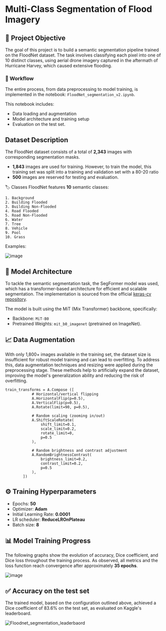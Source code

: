 # Multi-Class Segmentation of Flood Imagery

## 🎯 Project Objective
The goal of this project is to build a semantic segmentation pipeline trained on the FloodNet dataset. The task involves classifying each pixel into one of 10 distinct classes, using aerial drone imagery captured in the aftermath of Hurricane Harvey, which caused extensive flooding.

### 📘 Workflow
The entire process, from data preprocessing to model training, is implemented in the notebook:
`FloodNet_segmentation_v2.ipynb`.

This notebook includes:

- Data loading and augmentation<br>
- Model architecture and training setup<br>
- Evaluation on the test set.
  
## Dataset Description

The FloodNet dataset consists of a total of __2,343__ images with corresponding segmentation masks.

- __1,843__ images are used for training. However, to train the model, this training set was split into a training and validation set with a 80-20 ratio<br>
- __500__ images are reserved for testing and evaluation.

🏷️ Classes
FloodNet features __10__ semantic classes:
```
1. Background  
2. Building Flooded  
3. Building Non-Flooded  
4. Road Flooded  
5. Road Non-Flooded  
6. Water  
7. Tree  
8. Vehicle  
9. Pool  
10. Grass
```
Examples:<br>

![image](https://github.com/user-attachments/assets/6461d545-a1a9-4191-ab2b-f2b9fd1c608f)
 

## 🧠 Model Architecture

To tackle the semantic segmentation task, the SegFormer model was used, which has a transformer-based architecture for efficient and scalable segmentation.
The implementation is sourced from the official [keras-cv repository](https://github.com/keras-team/keras-cv).

The model is built using the MiT (Mix Transformer) backbone, specifically:

- Backbone: `MiT-B0`<br>
- Pretrained Weights: `mit_b0_imagenet` (pretrained on ImageNet).

## 📈 Data Augmentation

With only 1,800+ images available in the training set, the dataset size is insufficient for robust model training and can lead to overfitting. To address this, data augmentation techniques and resizing were applied during the preprocessing stage. These methods help to artificially expand the dataset, improving the model's generalization ability and reducing the risk of overfitting.

```
train_transforms = A.Compose ([
            # Horizontal/vertical flipping
            A.HorizontalFlip(p=0.5),
            A.VerticalFlip(p=0.5),  
            A.Rotate(limit=90, p=0.5),

            # Random scaling (zooming in/out)
            A.ShiftScaleRotate(
                shift_limit=0.1,   
                scale_limit=0.2,   
                rotate_limit=0,    
                p=0.5              
            ),

            # Random brightness and contrast adjustment
            A.RandomBrightnessContrast(
                brightness_limit=0.2,  
                contrast_limit=0.2,    
                p=0.5
            ),
        ])
 ```

## ⚙️ Training Hyperparameters

- Epochs: __50__<br>
- Optimizer: __Adam__<br>
- Initial Learning Rate: __0.0001__<br>
- LR scheduler: __ReduceLROnPlateau__<br>
- Batch size: __8__<br>

## 📊 Model Training Progress

The following graphs show the evolution of accuracy, Dice coefficient, and Dice loss throughout the training process. As observed, all metrics and the loss function reach convergence after approximately __35 epochs__.

![image](https://github.com/user-attachments/assets/94cb5a09-64c0-4cc2-988b-6c259ec66823)
    
## ✅ Accuracy on the test set

The trained model, based on the configuration outlined above, achieved a Dice coefficient of 83.6% on the test set, as evaluated on Kaggle's leaderboard.

![Floodnet_segmentation_leaderbaord](https://github.com/user-attachments/assets/53f18eab-bf4e-4b94-9a1f-42afdf393374)


